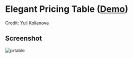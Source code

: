 # Elegant Pricing Table ([Demo](https://bk-star.github.io/Elegant-Pricing-Table/))
Credit: [Yuli Kolianova](https://www.uplabs.com/posts/prising-tables)
## Screenshot
![prtable](https://user-images.githubusercontent.com/15162292/44005929-5f9eb06e-9e73-11e8-8af7-1b587e3c0200.png)
